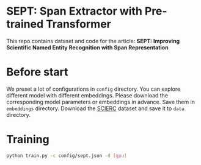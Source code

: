 # SEPT: Span Extractor with Pre-trained Transformer

This repo contains dataset and code for the article: **SEPT: Improving Scientific Named Entity Recognition with Span Representation**

# Before start

We preset a lot of configurations in `config` directory.
You can explore different model with different embeddings.
Please download the corresponding model parameters or embeddings in advance.
Save them in `embeddings` directory.
Download the [SCIERC](http://nlp.cs.washington.edu/sciIE/) dataset and save it to `data` directory.

# Training

```bash
python train.py -c config/sept.json -d [gpu]
```

